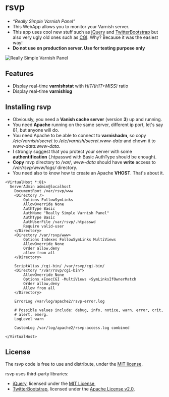 rsvp
====

* *“Really Simple Varnish Panel”*
* This WebApp allows you to monitor your Varnish server.
* This app uses cool new stuff such as [jQuery](http://jquery.com/) and [TwitterBootstrap](http://twitter.github.com/bootstrap/) but also very ugly old ones such as [CGI](http://httpd.apache.org/docs/2.2/howto/cgi.html). Why? Because it was the easiest way!
* **Do not use on production server. Use for testing purpose only**

![Really Simple Varnish Panel](http://techwatch.keeward.com/wp-content/uploads/2012/12/DSC03535-580x386.jpg)

Features
--------
* Display real-time **varnishstat** with *HIT/(HIT+MISS)* ratio
* Display real-time **varnishlog**

Installing rsvp
---------------


* Obviously, you need a **Vanish cache server** (version **3**) up and running.
* You need **Apache** running on the same server, different ip port, let's say 81, but anyone will do.
* You need Apache to be able to connect to **varnishadm**, so copy */etc/varnish/secret* to */etc/varnish/secret.www-data* and chown it to *www-data:www-data*.
* I strongly suggest that you protect your server with some **authentification** (.htpasswd with Basic AuthType should be enough).
* **Copy** rsvp directory to */var/*, *www-data* should have **write** access to */var/rsvp/www/logs/* directory.
* You need also to know how to create an Apache **VHOST**. That's about it.

```
<VirtualHost *:81>
  ServerAdmin admin@localhost
	DocumentRoot /var/rsvp/www
	<Directory />
		Options FollowSymLinks
		AllowOverride None
		AuthType Basic
		AuthName "Really Simple Varnish Panel"
		AuthType Basic
		AuthUserFile /var/rsvp/.htpasswd
		Require valid-user
	</Directory>
	<Directory /var/rsvp/www>
		Options Indexes FollowSymLinks MultiViews
		AllowOverride None
		Order allow,deny
		allow from all
	</Directory>

	ScriptAlias /cgi-bin/ /var/rsvp/cgi-bin/
	<Directory "/var/rsvp/cgi-bin">
		AllowOverride None
		Options +ExecCGI -MultiViews +SymLinksIfOwnerMatch
		Order allow,deny
		Allow from all
	</Directory>

	ErrorLog /var/log/apache2/rsvp-error.log

	# Possible values include: debug, info, notice, warn, error, crit,
	# alert, emerg.
	LogLevel warn

	CustomLog /var/log/apache2/rsvp-access.log combined

</VirtualHost>
```


License
-------

The rsvp code is free to use and distribute, under the [MIT license](https://raw.github.com/benjaminbellamy/rsvp/master/LICENSE).

rsvp uses third-party libraries:

* [jQuery](http://jquery.com/), licensed under the [MIT License](http://jquery.org/license),
* [TwitterBootstrap](http://twitter.github.com/bootstrap/), licensed under the [Apache License v2.0](http://www.apache.org/licenses/LICENSE-2.0),
